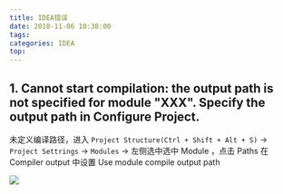 ```yaml
---
title: IDEA错误
date: 2018-11-06 10:38:00
tags: 
categories: IDEA
top:
---
```


## 1. Cannot start compilation: the output path is not specified for module "XXX". Specify the output path in Configure Project.

未定义编译路径，进入 `Project Structure(Ctrl + Shift + Alt + S)` -> `Project Settrings` -> `Modules` -> 左侧选中选中 Module ，点击 Paths 在 Compiler output 中设置 Use module compile output path

![](assets/idea_error_1.png)